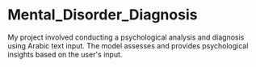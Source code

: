 # Mental_Disorder_Diagnosis
My project involved conducting a psychological analysis and diagnosis using Arabic text input. The model assesses and provides psychological insights based on the user's input.
